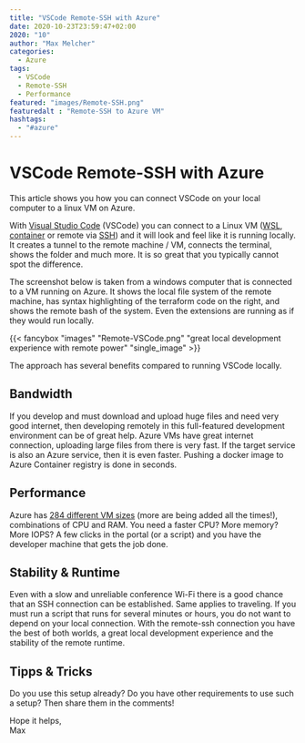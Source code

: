 ```yaml
---
title: "VSCode Remote-SSH with Azure"
date: 2020-10-23T23:59:47+02:00
2020: "10"
author: "Max Melcher"
categories:
  - Azure
tags:
  - VSCode
  - Remote-SSH
  - Performance
featured: "images/Remote-SSH.png"
featuredalt : "Remote-SSH to Azure VM"
hashtags: 
  - "#azure"
---
```


# VSCode Remote-SSH with Azure

This article shows you how you can connect VSCode on your local computer to a linux VM on Azure.<!--more-->

With [Visual Studio Code](https://code.visualstudio.com/) (VSCode) you can connect to a Linux VM ([WSL](https://code.visualstudio.com/docs/remote/wsl), [container](https://code.visualstudio.com/docs/remote/containers) or remote via [SSH](https://code.visualstudio.com/docs/remote/ssh)) and it will look and feel like it is running locally. It creates a tunnel to the remote machine / VM, connects the terminal, shows the folder and much more. It is so great that you typically cannot spot the difference.

The screenshot below is taken from a windows computer that is connected to a VM running on Azure. It shows the local file system of the remote machine, has syntax highlighting of the terraform code on the right, and shows the remote bash of the system. Even the extensions are running as if they would run locally.

{{< fancybox "images" "Remote-VSCode.png" "great local development experience with remote power" "single_image" >}}

The approach has several benefits compared to running VSCode locally.

## Bandwidth

If you develop and must download and upload huge files and need very good internet, then developing remotely in this full-featured development environment can be of great help. Azure VMs have great internet connection, uploading large files from there is very fast. If the target service is also an Azure service, then it is even faster. Pushing a docker image to Azure Container registry is done in seconds.

## Performance

Azure has [284 different VM sizes](https://azure.microsoft.com/en-us/pricing/details/virtual-machines/linux/) (more are being added all the times!), combinations of CPU and RAM. You need a faster CPU? More memory? More IOPS? A few clicks in the portal (or a script) and you have the developer machine that gets the job done.

## Stability &amp; Runtime

Even with a slow and unreliable conference Wi-Fi there is a good chance that an SSH connection can be established. Same applies to traveling. If you must run a script that runs for several minutes or hours, you do not want to depend on your local connection. With the remote-ssh connection you have the best of both worlds, a great local development experience and the stability of the remote runtime.

## Tipps &amp; Tricks

Do you use this setup already? Do you have other requirements to use such a setup? Then share them in the comments!

Hope it helps,  
Max